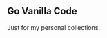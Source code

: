 ## Go Vanilla Code

Just for my personal collections.

<!-- start dictionary -->

<!-- end dictionary -->
